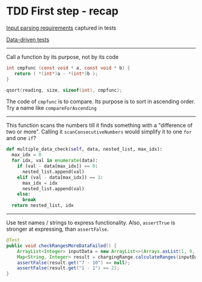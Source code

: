 # TDD First step - recap

[Input parsing requirements](https://github.com/clean-code-craft-tcq-m-2/tdd-buckets-FernandoRiv/blob/d165dc4056228a341e2f282e5a960ff0421707d7/chargeRate_test.cpp) captured in tests

[Data-driven tests](https://github.com/clean-code-craft-tcq-7/tdd-buckets-omprakashs855/blob/f63148ecf5b817958e2b956a79b2234b9a4c9edf/inc/test_case.json)

---

Call a function by its purpose, not by its code

```c
int cmpfunc (const void * a, const void * b) {
   return ( *(int*)a - *(int*)b );
}

qsort(reading, size, sizeof(int), cmpfunc);
```

The code of `cmpfunc` is to compare. Its purpose is to sort in ascending order.
Try a name like `compareForAscending`

---

This function scans the numbers till it finds something with a "difference of two or more".
Calling it `scanConsecutiveNumbers` would simplify it to one `for` and one `if`?

```python
def multiple_data_check(self, data, nested_list, max_idx):
  max_idx = 0
  for idx, val in enumerate(data):
    if (val - data[max_idx]) == 0:
      nested_list.append(val)
    elif (val - data[max_idx]) == 1:
      max_idx = idx
      nested_list.append(val)
    else:
      break
  return nested_list, idx
```

---

Use test names / strings to express functionality. Also, `assertTrue` is stronger at expressing, than `assertFalse`.

```java
@Test
public void checkRangesMoreDataFailed() {
    ArrayList<Integer> inputData = new ArrayList<>(Arrays.asList(1, 9, 6, 7, 8, 9, 10, 11));
    Map<String, Integer> result = chargingRange.calculateRanges(inputData);
    assertFalse(result.get("7 - 10") == null);
    assertFalse(result.get("1 - 1") == 2);
}
```
